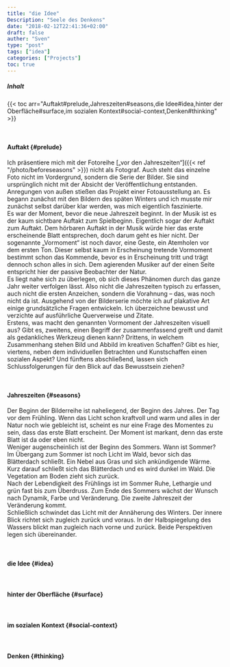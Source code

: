 ```yaml
---
title: "die Idee"
Description: "Seele des Denkens"
date: "2018-02-12T22:41:36+02:00"
draft: false
auther: "Sven"
type: "post"
tags: ["idea"]
categories: ["Projects"]
toc: true
---
```


##### Inhalt
{{< toc arr="Auftakt#prelude,Jahreszeiten#seasons,die Idee#idea,hinter der Oberfläche#surface,im sozialen Kontext#social-context,Denken#thinking" >}}

<br />


#### Auftakt {#prelude}
Ich präsentiere mich mit der Fotoreihe [„vor den Jahreszeiten“]({{< ref "/photo/beforeseasons" >}}) nicht als Fotograf. Auch steht das einzelne Foto nicht im Vordergrund, sondern die Serie der Bilder. Sie sind ursprünglich nicht mit der Absicht der Veröffentlichung entstanden. Anregungen von außen stießen das Projekt einer Fotoausstellung an. Es begann zunächst mit den Bildern des späten Winters und ich musste mir zunächst selbst darüber klar werden, was mich eigentlich faszinierte.  
Es war der Moment, bevor die neue Jahreszeit beginnt. In der Musik ist es der kaum sichtbare Auftakt zum Spielbeginn. Eigentlich sogar der Auftakt zum Auftakt. Dem hörbaren Auftakt in der Musik würde hier das erste erscheinende Blatt entsprechen, doch darum geht es hier nicht. Der sogenannte „Vormoment“ ist noch davor, eine Geste, ein Atemholen vor dem ersten Ton. Dieser selbst kaum in Erscheinung tretende Vormoment bestimmt schon das Kommende, bevor es in Erscheinung tritt und trägt dennoch schon alles in sich. Dem agierenden Musiker auf der einen Seite entspricht hier der passive Beobachter der Natur.  
Es liegt nahe sich zu überlegen, ob sich dieses Phänomen durch das ganze Jahr weiter verfolgen lässt. Also nicht die Jahreszeiten typisch zu erfassen, auch nicht die ersten Anzeichen, sondern die Vorahnung – das, was noch nicht da ist.
Ausgehend von der Bilderserie möchte ich auf plakative Art einige grundsätzliche Fragen entwickeln. Ich überzeichne bewusst und verzichte auf ausführliche Querverweise und Zitate.  
Erstens, was macht den genannten Vormoment der Jahreszeiten visuell aus? Gibt es, zweitens, einen Begriff der zusammenfassend greift und damit als gedankliches Werkzeug dienen kann? Drittens, in welchem Zusammenhang stehen Bild und Abbild im kreativen Schaffen? Gibt es hier, viertens, neben dem individuellen Betrachten und Kunstschaffen einen sozialen Aspekt? Und fünftens abschließend, lassen sich Schlussfolgerungen für den Blick auf das Bewusstsein ziehen?  

<br />

#### Jahreszeiten {#seasons}
Der Beginn der Bilderreihe ist naheliegend, der Beginn des Jahres. Der Tag vor dem Frühling. Wenn das Licht schon kraftvoll und warm und alles in der Natur noch wie gebleicht ist, scheint es nur eine Frage des Momentes zu sein, dass das erste Blatt erscheint. Der Moment ist markant, denn das erste Blatt ist da oder eben nicht.  
Weniger augenscheinlich ist der Beginn des Sommers. Wann ist Sommer? Im Übergang zum Sommer ist noch Licht im Wald, bevor sich das Blätterdach schließt. Ein Nebel aus Gras und sich ankündigende Wärme. Kurz darauf schließt sich das Blätterdach und es wird dunkel im Wald. Die Vegetation am Boden zieht sich zurück.  
Nach der Lebendigkeit des Frühlings ist im Sommer Ruhe, Lethargie und grün fast bis zum Überdruss. Zum Ende des Sommers wächst der Wunsch nach Dynamik, Farbe und Veränderung. Die zweite Jahreszeit der Veränderung kommt.  
Schließlich schwindet das Licht mit der Annäherung des Winters. Der innere Blick richtet sich zugleich zurück und voraus. In der Halbspiegelung des Wassers blickt man zugleich nach vorne und zurück. Beide Perspektiven legen sich übereinander.  

<br />

#### die Idee {#idea}

<br />

#### hinter der Oberfläche {#surface}

<br />

#### im sozialen Kontext {#social-context}


<br />

#### Denken {#thinking}